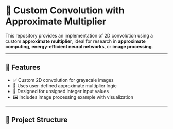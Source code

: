 # 🧠 Custom Convolution with Approximate Multiplier
This repository provides an implementation of 2D convolution using a custom **approximate multiplier**, ideal for research in **approximate computing**, **energy-efficient neural networks**, or **image processing**.

---

## 🚀 Features

- ✅ Custom 2D convolution for grayscale images
- 🔁 Uses user-defined approximate multiplier logic
- 🧮 Designed for unsigned integer input values
- 🖼️ Includes image processing example with visualization

---

## 📁 Project Structure

